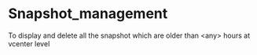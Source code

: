 # Snapshot_management
To display and delete all the snapshot which are older than &lt;any> hours at vcenter level

